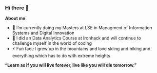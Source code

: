 ### Hi there 👋


**About me**


- 🔭 I’m currently doing my Masters at LSE in Managment of Information Systems and Digital Innovation
- 🌱 I did an Data Analytics Course at Ironhack and will continue to challenge myself in the world of coding
- ⚡ Fun fact: I grew up in the mountains and love skiing and hiking and everything which has to do with extreme heights

**“Learn as if you will live forever, live like you will die tomorrow.”**
